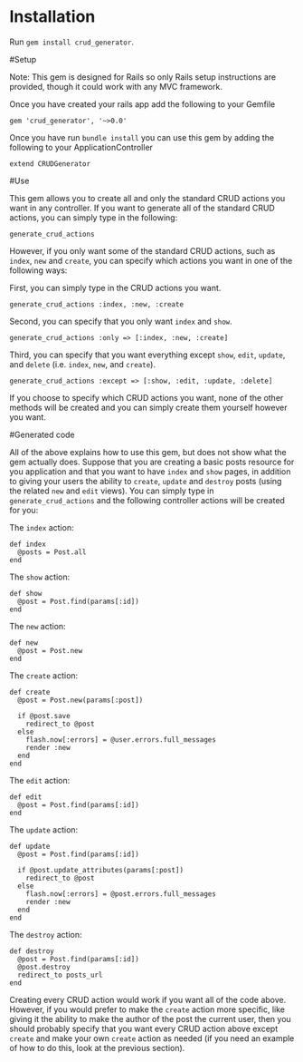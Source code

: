 # Installation

Run `gem install crud_generator`.

#Setup

Note: This gem is designed for Rails so only Rails setup instructions are provided, though it could work with any MVC framework.

Once you have created your rails app add the following to your Gemfile

```
gem 'crud_generator', '~>0.0'
```

Once you have run `bundle install` you can use this gem by adding the following to your ApplicationController

```
extend CRUDGenerator
```

#Use

This gem allows you to create all and only the standard CRUD actions you want in any controller.  If you want to generate all of the standard CRUD actions, you can simply type in the following:


```
generate_crud_actions
```

However, if you only want some of the standard CRUD actions, such as `index`, `new` and `create`, you can specify which actions you want in one of the following ways:

First, you can simply type in the CRUD actions you want.
```
generate_crud_actions :index, :new, :create
```

Second, you can specify that you only want `index` and `show`.
```
generate_crud_actions :only => [:index, :new, :create]
```

Third, you can specify that you want everything except `show`, `edit`, `update`, and `delete` (i.e. `index`, `new`, and `create`).
```
generate_crud_actions :except => [:show, :edit, :update, :delete]
```

If you choose to specify which CRUD actions you want, none of the other methods will be created and you can simply create them yourself however you want.

#Generated code

All of the above explains how to use this gem, but does not show what the gem actually does. Suppose that you are creating a basic posts resource for you application and that you want to have `index` and `show` pages, in addition to giving your users the ability to `create`, `update` and `destroy` posts (using the related `new` and `edit` views). You can simply type in `generate_crud_actions` and the following controller actions will be created for you:

The `index` action:
```
def index
  @posts = Post.all
end
```

The `show` action:
```
def show
  @post = Post.find(params[:id])
end
```

The `new` action:
```
def new
  @post = Post.new
end
```

The `create` action:
```
def create
  @post = Post.new(params[:post])
  
  if @post.save
    redirect_to @post
  else
    flash.now[:errors] = @user.errors.full_messages
    render :new
  end
end
```

The `edit` action:
```
def edit
  @post = Post.find(params[:id])
end
```

The `update` action:
```
def update
  @post = Post.find(params[:id])
  
  if @post.update_attributes(params[:post])
    redirect_to @post
  else
    flash.now[:errors] = @post.errors.full_messages
    render :new
  end
end
```

The `destroy` action:
```
def destroy
  @post = Post.find(params[:id])
  @post.destroy
  redirect_to posts_url
end
```

Creating every CRUD action would work if you want all of the code above. However, if you would prefer to make the `create` action more specific, like giving it the ability to make the author of the post the current user, then you should probably specify that you want every CRUD action above except `create` and make your own `create` action as needed (if you need an example of how to do this, look at the previous section).
